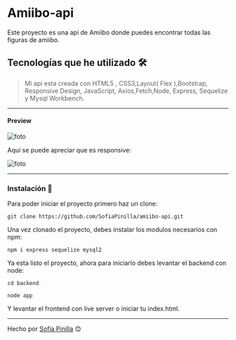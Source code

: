 # Amiibo-api

Este proyecto es una api de Amiibo donde puedes encontrar todas las figuras de amiibo.

## Tecnologías que he utilizado 🛠️

>Mi api esta creada con HTML5 , CSS3,Layout( Flex ),Bootstrap, Responsive Design,
JavaScript, Axios,Fetch,Node, Express, Sequelize y Mysql Workbench.

 ---

#### Preview

![foto](frontend/images/read.png) 

Aquí se puede apreciar que es responsive:

![foto](frontend/images/responsive.png) 


---

### Instalación 🔧

Para poder iniciar el proyecto primero haz un clone:

```
git clone https://github.com/SofiaPinilla/amiibo-api.git
```
Una vez clonado el proyecto, debes instalar los modulos necesarios con npm:
```
npm i express sequelize mysql2
```

Ya esta listo el proyecto, ahora para iniciarlo debes levantar el backend con node:
```
cd backend
```
```
node app
```

Y levantar el frontend con live server o iniciar tu index.html.

---
Hecho por [Sofía Pinilla](https://github.com/SofiaPinilla) 😊
